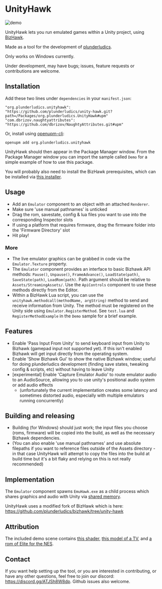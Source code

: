 # UnityHawk

![demo](https://github.com/plunderludics/unity-hawk/assets/8207025/24774607-7bb0-4ba1-9130-4073f39bb883)

UnityHawk lets you run emulated games within a Unity project, using [BizHawk](https://tasvideos.org/BizHawk).

Made as a tool for the development of [plunderludics](https://plunderludics.github.io/).

Only works on Windows currently.

Under development, may have bugs; issues, feature requests or contributions are welcome.

## Installation
Add these two lines under `dependencies` in your `manifest.json`:
```
"org.plunderludics.unityhawk": "https://github.com/plunderludics/unity-hawk.git?path=/Packages/org.plunderludics.UnityHawk#upm"
"com.dbrizov.naughtyattributes": "https://github.com/dbrizov/NaughtyAttributes.git#upm"
```

Or, install using [openupm-cli](https://github.com/openupm/openupm-cli):
```
openupm add org.plunderludics.unityhawk
```

UnityHawk should then appear in the Package Manager window. From the Package Manager window you can import the sample called `Demo` for a simple example of how to use this package.

You will probably also need to install the BizHawk prerequisites, which can be installed via [this installer](https://github.com/TASEmulators/BizHawk-Prereqs/releases/download/2.4.8_1/bizhawk_prereqs_v2.4.8_1.zip).

## Usage
- Add an `Emulator` component to an object with an attached `Renderer`.
- Make sure 'use manual pathnames' is unticked
- Drag the rom, savestate, config & lua files you want to use into the corresponding Inspector slots
- If using a platform that requires firmware, drag the firmware folder into the 'Firmware Directory' slot
- Hit play!
### More
- The live emulator graphics can be grabbed in code via the `Emulator.Texture` property.
- The `Emulator` component provides an interface to basic Bizhawk API methods: `Pause()`, `Unpause()`, `FrameAdvance()`, `LoadState(path)`, `SaveState(path)`, `LoadRom(path)`. Path argument should be relative to `Assets/StreamingAssets/`. Use the `ApiControls` component to use these methods directly from the Editor.
- Within a BizHawk Lua script, you can use the `unityhawk.methodcall(methodName, argString)` method to send and receive information from Unity. The method must be registered on the Unity side using `Emulator.RegisterMethod`. See `test.lua` and `RegisterMethodExample` in the `Demo` sample for a brief example.

## Features
- Enable 'Pass Input From Unity' to send keyboard input from Unity to Bizhawk (gamepad input not supported yet). If this isn't enabled Bizhawk will get input directly from the operating system.
- Enable 'Show Bizhawk Gui' to show the native Bizhawk window; useful for doing plunderludics development (finding save states, tweaking config & scripts, etc) without having to leave Unity
- \[experimental\] Enable 'Capture Emulator Audio' to route emulator audio to an AudioSource, allowing you to use unity's positional audio system or add audio effects
    - (unfortunately the current implementation creates some latency and sometimes distorted audio, especially with multiple emulators running concurrently)

## Building and releasing
- Building (for Windows) should just work; the input files you choose (roms, firmware) will be copied into the build, as well as the necessary Bizhawk dependencies.
- (You can also enable 'use manual pathnames' and use absolute filepaths if you want to reference files outside of the Assets directory - in that case UnityHawk will attempt to copy the files into the build at build time but it's a bit flaky and relying on this is not really recommended)

## Implementation
The `Emulator` component spawns `EmuHawk.exe` as a child process which shares graphics and audio with Unity via [shared memory](https://github.com/justinstenning/SharedMemory).

UnityHawk uses a modified fork of BizHawk which is here: https://github.com/plunderludics/bizhawk/tree/unity-hawk

## Attribution
The included demo scene contains [this shader](https://github.com/yunoda-3DCG/Simple-CRT-Shader), [this model of a TV](https://sketchfab.com/3d-models/crt-tv-9ba4baa106e64319a0b540cf0af5aa9e), and [a rom of Elite for the NES](http://www.iancgbell.clara.net/elite/nes/index.htm).

## Contact
If you want help setting up the tool, or you are interested in contributing, or have any other questions, feel free to join our discord: https://discord.gg/ATJSh8W8dp. Github issues also welcome.
